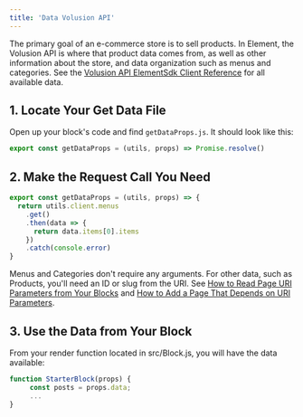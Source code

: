 ```yaml
---
title: 'Data Volusion API'
---
```


The primary goal of an e-commerce store is to sell products. In Element, the Volusion API is where that product data comes from, as well as other information about the store, and data organization such as menus and categories. See the [Volusion API ElementSdk Client Reference](/references/sdk) for all available data.

## 1. Locate Your Get Data File

Open up your block's code and find `getDataProps.js`. It should look like this:

```javascript
export const getDataProps = (utils, props) => Promise.resolve()
```

## 2. Make the Request Call You Need

```javascript
export const getDataProps = (utils, props) => {
  return utils.client.menus
    .get()
    .then(data => {
      return data.items[0].items
    })
    .catch(console.error)
}
```

Menus and Categories don't require any arguments. For other data, such as Products, you'll need an ID or slug from the URI. See [How to Read Page URI Parameters from Your Blocks](/how-to/read-page-uri-parameters-in-blocks) and [How to Add a Page That Depends on URI Parameters](/how-to/add-page-with-uri-parameters).

## 3. Use the Data from Your Block

From your render function located in src/Block.js, you will have the data available:

```javascript
function StarterBlock(props) {
     const posts = props.data;
     ...
}
```
